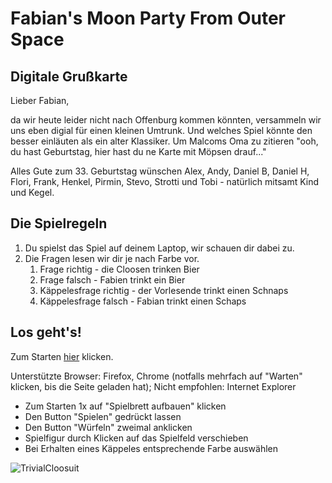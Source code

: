 # Fabian's Moon Party From Outer Space

## Digitale Grußkarte

Lieber Fabian,

da wir heute leider nicht nach Offenburg kommen könnten, versammeln wir uns eben digial für einen kleinen Umtrunk. Und welches Spiel könnte den besser einläuten als ein alter Klassiker. 
Um Malcoms Oma zu zitieren "ooh, du hast Geburtstag, hier hast du ne Karte mit Möpsen drauf..."

Alles Gute zum 33. Geburtstag wünschen 
Alex, Andy, Daniel B, Daniel H, Flori, Frank, Henkel, Pirmin, Stevo, Strotti und Tobi - natürlich mitsamt Kind und Kegel.


## Die Spielregeln
1. Du spielst das Spiel auf deinem Laptop, wir schauen dir dabei zu.
1. Die Fragen lesen wir dir je nach Farbe vor. 
   1. Frage richtig - die Cloosen trinken Bier
   1. Frage falsch - Fabien trinkt ein Bier
   1. Käppelesfrage richtig - der Vorlesende trinkt einen Schnaps
   1. Käppelesfrage falsch - Fabian trinkt einen Schaps
   
   
## Los geht's!
Zum Starten [hier](https://andybraun.github.io/TP/TrivialCloosuit.html) klicken.

Unterstützte Browser: Firefox, Chrome (notfalls mehrfach auf "Warten" klicken, bis die Seite geladen hat); 
Nicht empfohlen: Internet Explorer

* Zum Starten 1x auf "Spielbrett aufbauen" klicken
* Den Button "Spielen" gedrückt lassen
* Den Button "Würfeln" zweimal anklicken
* Spielfigur durch Klicken auf das Spielfeld verschieben
* Bei Erhalten eines Käppeles entsprechende Farbe auswählen

![TrivialCloosuit](https://andybraun.github.io/TP/TP.jpg)
